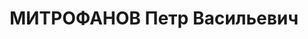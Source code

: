 ---
title: МИТРОФАНОВ Петр Васильевич
description: 'Род. в 1901, член ВКП(б). Проживал: г. Оренбург. Секретарь обкома ВКП(б)

  Приговор: ВК ВС СССР, 28.01.1938 – ВМН.

  Реабилитирован май 1956'
---